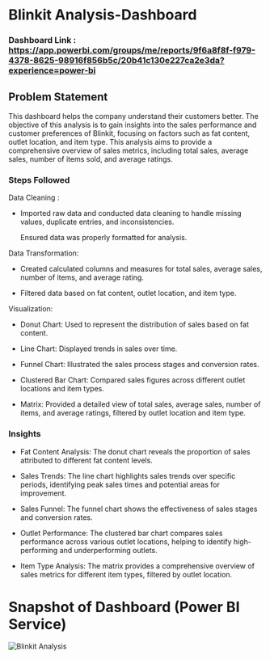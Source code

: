 # Blinkit Analysis-Dashboard

### Dashboard Link : https://app.powerbi.com/groups/me/reports/9f6a8f8f-f979-4378-8625-98916f856b5c/20b41c130e227ca2e3da?experience=power-bi
## Problem Statement

This dashboard helps the company understand their customers better. The objective of this analysis is to gain insights into the sales performance and customer preferences of Blinkit, focusing on factors such as fat content, outlet location, and item type. This analysis aims to provide a comprehensive overview of sales metrics, including total sales, average sales, number of items sold, and average ratings.

### Steps Followed 

 Data Cleaning : 

- Imported raw data and conducted data cleaning to handle missing  values, duplicate entries, and inconsistencies.
  
  Ensured data was properly formatted for analysis.

Data Transformation:

- Created calculated columns and measures for total sales, average sales, number of items, and average rating.

- Filtered data based on fat content, outlet location, and item type.

Visualization:

- Donut Chart: Used to represent the distribution of sales based on fat content.

- Line Chart: Displayed trends in sales over time.

- Funnel Chart: Illustrated the sales process stages and conversion rates.

- Clustered Bar Chart: Compared sales figures across different outlet locations and item types.

- Matrix: Provided a detailed view of total sales, average sales, number of items, and average ratings, filtered by outlet location and item type.

### Insights 

- Fat Content Analysis: The donut chart reveals the proportion of sales attributed to different fat content levels.

- Sales Trends: The line chart highlights sales trends over specific periods, identifying peak sales times and potential areas for improvement.

- Sales Funnel: The funnel chart shows the effectiveness of sales stages and conversion rates.

- Outlet Performance: The clustered bar chart compares sales performance across various outlet locations, helping to identify high-performing and underperforming outlets.

- Item Type Analysis: The matrix provides a comprehensive overview of sales metrics for different item types, filtered by outlet location.


# Snapshot of Dashboard (Power BI Service)

![Blinkit Analysis](https://github.com/user-attachments/assets/20db86f9-1d71-43d4-89e6-55936c421cf3)
 
